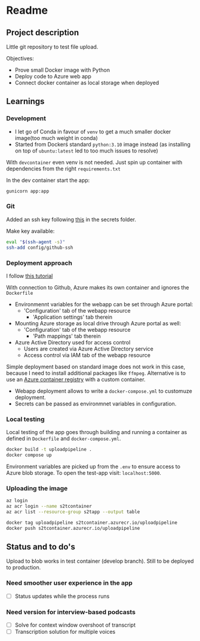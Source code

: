 # Readme

## Project description

Little git repository to test file upload.

Objectives:
- Prove small Docker image with Python
- Deploy code to Azure web app
- Connect docker container as local storage when deployed

## Learnings

### Development

- I let go of Conda in favour of `venv` to get a much smaller docker image(too much weight in conda)
- Started from Dockerś standard `python:3.10` image instead (as installing on top of `ubuntu:latest` led to too much issues to resolve)

With `devcontainer` even venv is not needed. Just spin up container with dependencies from the right `requirements.txt`

In the dev container start the app: 
```bash
gunicorn app:app
```


### Git

Added an ssh key following [this](https://docs.github.com/en/authentication/connecting-to-github-with-ssh/generating-a-new-ssh-key-and-adding-it-to-the-ssh-agent) in the secrets folder.

Make key available:
```bash
eval "$(ssh-agent -s)"
ssh-add config/github-ssh
```

### Deployment approach

I follow [this tutorial](https://learn.microsoft.com/en-us/azure/developer/python/tutorial-containerize-simple-web-app-for-app-service?tabs=web-app-flask)

With connection to Github, Azure makes its own container and ignores the `Dockerfile` 
- Environmennt variables for the webapp can be set through Azure portal: 
  - 'Configuration' tab of the webapp resource
    - 'Application settings' tab therein
- Mounting Azure storage as local drive through Azure portal as well:
  -  'Configuration' tab of the webapp resource
     -  'Path mappings' tab therein
-  Azure Active Directory used for access control
   -  Users are created via Azure Active Directory service
   -  Access control via IAM tab of the webapp resource

Simple deployment based on standard image does not work in this case, because I need to install additional packages like `ffmpeg`.
Alternative is to use an [Azure container registry](https://portal.azure.com/#@microsoftvdlaan.onmicrosoft.com/resource/subscriptions/020d939e-2d58-4a61-8612-a9424b3ad869/resourceGroups/s2tapp/providers/Microsoft.ContainerRegistry/registries/s2tcontainer/overview) with a custom container.

- Webapp deployment allows to write a `docker-compose.yml` to customuze deployment.
- Secrets can be passed as environmnet variables in configuration.

### Local testing
Local testing of the app goes through building and running a container as defined in `Dockerfile` and `docker-compose.yml`.
```bash
docker build -t uploadpipeline .
docker compose up
```
Environment variables are picked up from the `.env` to ensure access to Azure blob storage. To open the test-app visit: `localhost:5000`.

### Uploading the image

```bash
az login
az acr login --name s2tcontainer
az acr list --resource-group s2tapp --output table

docker tag uploadpipeline s2tcontainer.azurecr.io/uploadpipeline
docker push s2tcontainer.azurecr.io/uploadpipeline
```


## Status and to do's

Upload to blob works in test container (develop branch). Still to be deployed to production. 

### Need smoother user experience in the app 
- [ ] Status updates while the process runs

### Need version for interview-based podcasts
- [ ] Solve for context window overshoot of transcript
- [ ] Transcription solution for multiple voices
